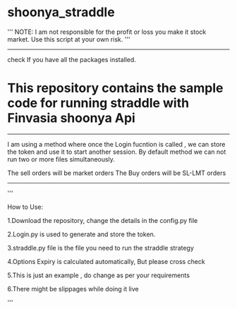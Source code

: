 # shoonya_straddle

'''
NOTE: 
I am not responsible for the profit or loss you make it stock market. 
Use this script at your own risk.
'''

*****
check If you have all the packages installed.

# This repository contains the sample code for running straddle with Finvasia shoonya Api

*****
I am using a method where once the Login fucntion is called , we can store the token and use it to start another session.
By default method we can not run two or more files simultaneously.

The sell orders will be market orders
The Buy orders will be SL-LMT orders

*****
'''


How to Use:

1.Download the repository, change the details in the config.py file

2.Login.py is used to generate and store the token.

3.straddle.py file is the file you need to run the straddle strategy

4.Options Expiry is calculated automatically, But please cross check

5.This is just an example , do change as per your requirements

6.There might be slippages while doing it live

'''

